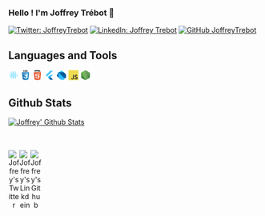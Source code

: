### Hello ! I'm Joffrey Trébot 👋

[![Twitter: JoffreyTrebot](https://img.shields.io/twitter/follow/JoffreyTrebot?style=social)](https://twitter.com/JoffreyTrebot)
[![LinkedIn: Joffrey Trebot](https://img.shields.io/badge/JoffreyTrebot-blue?style=flat-square&logo=Linkedin&logoColor=white&link=www.linkedin.com/in/joffrey-trébot-a1b324158/)](https://www.linkedin.com/in/joffrey-trébot-a1b324158)
[![GitHub JoffreyTrebot](https://img.shields.io/github/followers/JoffreyTrebot?label=follow&style=social)](https://github.com/JoffreyTrebot)

## Languages and Tools

<code><img height="20" src="https://raw.githubusercontent.com/github/explore/80688e429a7d4ef2fca1e82350fe8e3517d3494d/topics/react/react.png"></code>
<code><img height="20" src="https://raw.githubusercontent.com/github/explore/80688e429a7d4ef2fca1e82350fe8e3517d3494d/topics/css/css.png"></code>
<code><img height="20" src="https://raw.githubusercontent.com/github/explore/80688e429a7d4ef2fca1e82350fe8e3517d3494d/topics/html/html.png"></code> 
<code><img height="20" src="https://raw.githubusercontent.com/github/explore/80688e429a7d4ef2fca1e82350fe8e3517d3494d/topics/flutter/flutter.png"></code>
<code><img height="20" src="https://raw.githubusercontent.com/github/explore/80688e429a7d4ef2fca1e82350fe8e3517d3494d/topics/dart/dart.png"></code>
<code><img height="20" src="https://raw.githubusercontent.com/github/explore/80688e429a7d4ef2fca1e82350fe8e3517d3494d/topics/javascript/javascript.png"></code>
<code><img height="20" src="https://raw.githubusercontent.com/github/explore/80688e429a7d4ef2fca1e82350fe8e3517d3494d/topics/nodejs/nodejs.png"></code>
   

## Github Stats

[![Joffrey' Github Stats](https://github-readme-stats.vercel.app/api?username=JoffreyTrebot&count_private=true&theme=default&show_icons=true)](https://github.com/JoffreyTrebot)

<div align="center">

<br/>
<br/>

<a href="https://twitter.com/JoffreyTrebot">
  <img align="left" alt="Joffrey's Twitter" width="22px" src="https://cdn.jsdelivr.net/npm/simple-icons@v3/icons/twitter.svg" />
</a>
<a href="https://www.linkedin.com/in/joffrey-trébot-a1b324158">
  <img align="left" alt="Joffrey's Linkdein" width="22px" src="https://cdn.jsdelivr.net/npm/simple-icons@v3/icons/linkedin.svg" />
</a>
<a href="https://github.com/JoffreyTrebot">
  <img align="left" alt="Joffrey's Github" width="22px" src="https://cdn.jsdelivr.net/npm/simple-icons@v3/icons/github.svg" />
</a>
<!--
<a href="https://www.instagram.com/#username#/">
  <img align="left" alt="Joffrey's Instagram" width="22px" src="https://cdn.jsdelivr.net/npm/simple-icons@v3/icons/instagram.svg" />
</a>
-->

</div>

